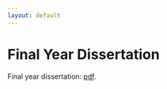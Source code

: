 ```yaml
---
layout: default
---
```


# Final Year Dissertation

Final year dissertation: [pdf](/assets/diss.pdf).

